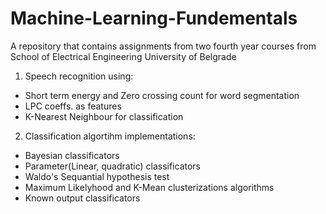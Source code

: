 # Machine-Learning-Fundementals
A repository that contains assignments from two fourth year courses from School of Electrical Engineering University of Belgrade

1. Speech recognition using:
* Short term energy and Zero crossing count for word segmentation
* LPC coeffs. as features
* K-Nearest Neighbour for classification

2. Classification algortihm implementations:
* Bayesian classificators
* Parameter(Linear, quadratic) classificators
* Waldo's Sequantial hypothesis test
* Maximum Likelyhood and K-Mean clusterizations algorithms
* Known output classificators
